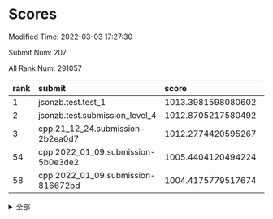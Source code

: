 # Scores

Modified Time: 2022-03-03 17:27:30

Submit Num: 207

All Rank Num: 291057

| rank |               submit               |       score        |       sigma        | pk_num |
| :--- | :--------------------------------- | :----------------- | :----------------- | :----- |
| 1    | jsonzb.test.test_1                 | 1013.3981598080602 | 0.8187131102477351 | 5626   |
| 2    | jsonzb.test.submission_level_4     | 1012.8705217580492 | 0.793543640135454  | 5625   |
| 3    | cpp.21_12_24.submission-2b2ea0d7   | 1012.2774420595267 | 0.784490892204197  | 5623   |
| 54   | cpp.2022_01_09.submission-5b0e3de2 | 1005.4404120494224 | 0.7226646731488133 | 5625   |
| 58   | cpp.2022_01_09.submission-816672bd | 1004.4175779517674 | 0.7300565844758721 | 5626   |


<details>
<summary>全部</summary>

| rank |                 submit                 |       score        |       sigma        | pk_num |
| :--- | :------------------------------------- | :----------------- | :----------------- | :----- |
| 1    | jsonzb.test.test_1                     | 1013.3981598080602 | 0.8187131102477351 | 5626   |
| 2    | jsonzb.test.submission_level_4         | 1012.8705217580492 | 0.793543640135454  | 5625   |
| 3    | cpp.21_12_24.submission-2b2ea0d7       | 1012.2774420595267 | 0.784490892204197  | 5623   |
| 4    | gobigger.level_3.submission_level_3_43 | 1011.5868468387689 | 0.769004851554294  | 5629   |
| 5    | gobigger.level_3.submission_level_3_10 | 1011.3763810925811 | 0.7673704326260189 | 5625   |
| 6    | gobigger.level_3.submission_level_3_26 | 1011.2923124716746 | 0.7661803439175975 | 5626   |
| 7    | gobigger.level_3.submission_level_3_42 | 1011.1081368362469 | 0.7519923478523504 | 5622   |
| 8    | gobigger.level_3.submission_level_3_19 | 1011.0558007734024 | 0.7677758172734317 | 5623   |
| 9    | gobigger.level_3.submission_level_3_38 | 1010.8609863307862 | 0.7563915330927304 | 5625   |
| 10   | gobigger.level_3.submission_level_3_11 | 1010.8295620235666 | 0.7714384048085516 | 5622   |
| 11   | gobigger.level_3.submission_level_3_36 | 1010.8294609471799 | 0.7814994922454794 | 5627   |
| 12   | gobigger.level_3.submission_level_3_0  | 1010.8155785423338 | 0.7680710580950044 | 5626   |
| 13   | gobigger.level_3.submission_level_3_25 | 1010.7421900547364 | 0.7641327742221702 | 5627   |
| 14   | gobigger.level_3.submission_level_3_47 | 1010.7059368723868 | 0.7592521829064863 | 5624   |
| 15   | gobigger.level_3.submission_level_3_35 | 1010.6439894626152 | 0.7831658435765233 | 5624   |
| 16   | gobigger.level_3.submission_level_3_20 | 1010.6114751056693 | 0.7848911863150949 | 5627   |
| 17   | gobigger.level_3.submission_level_3_29 | 1010.5980334240772 | 0.7496152861367926 | 5628   |
| 18   | gobigger.level_3.submission_level_3_7  | 1010.5480311037378 | 0.7550313764443599 | 5626   |
| 19   | gobigger.level_3.submission_level_3_3  | 1010.4980114301985 | 0.7733815594901254 | 5623   |
| 20   | gobigger.level_3.submission_level_3_15 | 1010.482492353034  | 0.7654064272397543 | 5622   |
| 21   | gobigger.level_3.submission_level_3_40 | 1010.3345267030193 | 0.7696501276317852 | 5626   |
| 22   | gobigger.level_3.submission_level_3_5  | 1010.3299029340023 | 0.7668402641666249 | 5623   |
| 23   | gobigger.level_3.submission_level_3_31 | 1010.2932169220175 | 0.7454816488242557 | 5621   |
| 24   | gobigger.level_3.submission_level_3_27 | 1010.2682336119584 | 0.7529021801045561 | 5625   |
| 25   | gobigger.level_3.submission_level_3_16 | 1010.1763466532196 | 0.7536834985276717 | 5620   |
| 26   | gobigger.level_3.submission_level_3_2  | 1010.1508568833377 | 0.7872954350769037 | 5627   |
| 27   | gobigger.level_3.submission_level_3_13 | 1010.0981132718046 | 0.770967273796041  | 5616   |
| 28   | gobigger.level_3.submission_level_3_39 | 1010.0466427997854 | 0.7504986029338918 | 5624   |
| 29   | gobigger.level_3.submission_level_3_6  | 1010.0004166796052 | 0.7339527401853504 | 5628   |
| 30   | gobigger.level_3.submission_level_3_23 | 1009.9997313720073 | 0.7419856867775704 | 5621   |
| 31   | gobigger.level_3.submission_level_3_14 | 1009.9968481111217 | 0.7619029687258454 | 5624   |
| 32   | gobigger.level_3.submission_level_3_4  | 1009.9727382353359 | 0.734484543643687  | 5621   |
| 33   | gobigger.level_3.submission_level_3_46 | 1009.9596959794817 | 0.7650367699835987 | 5624   |
| 34   | gobigger.level_3.submission_level_3_32 | 1009.9342934496658 | 0.7527679373460436 | 5624   |
| 35   | gobigger.level_3.submission_level_3_49 | 1009.9329587077563 | 0.7531292445451825 | 5627   |
| 36   | gobigger.level_3.submission_level_3_33 | 1009.9273321953259 | 0.7595288531194575 | 5629   |
| 37   | gobigger.level_3.submission_level_3_22 | 1009.8873831935603 | 0.7519221119610596 | 5629   |
| 38   | gobigger.level_3.submission_level_3_17 | 1009.8788829199126 | 0.7749213459403285 | 5628   |
| 39   | gobigger.level_3.submission_level_3_34 | 1009.8267665544738 | 0.7490383471037632 | 5624   |
| 40   | gobigger.level_3.submission_level_3_1  | 1009.7338590694654 | 0.7737459256182935 | 5622   |
| 41   | gobigger.level_3.submission_level_3_8  | 1009.7016839512182 | 0.7561653237626002 | 5621   |
| 42   | gobigger.level_3.submission_level_3_45 | 1009.5529173480556 | 0.7393341498043003 | 5626   |
| 43   | gobigger.level_3.submission_level_3_30 | 1009.5314932535564 | 0.7541119291507031 | 5624   |
| 44   | gobigger.level_3.submission_level_3_37 | 1009.5303780017952 | 0.7572766954061673 | 5628   |
| 45   | gobigger.level_3.submission_level_3_12 | 1009.4441284581549 | 0.7431141943203122 | 5624   |
| 46   | gobigger.level_3.submission_level_3_48 | 1009.3892127446708 | 0.7550162004638027 | 5628   |
| 47   | gobigger.level_3.submission_level_3_21 | 1009.3488797316012 | 0.7431412040325033 | 5624   |
| 48   | gobigger.level_3.submission_level_3_44 | 1009.2821823407861 | 0.7637072444953197 | 5627   |
| 49   | gobigger.level_3.submission_level_3_18 | 1009.2241071576173 | 0.7439574335348221 | 5624   |
| 50   | gobigger.level_3.submission_level_3_41 | 1009.1195722563646 | 0.7477449922608582 | 5623   |
| 51   | gobigger.level_3.submission_level_3_28 | 1009.0893841595118 | 0.7521637931207379 | 5628   |
| 52   | gobigger.level_3.submission_level_3_9  | 1008.8411851638322 | 0.7760401891759344 | 5620   |
| 53   | gobigger.level_3.submission_level_3_24 | 1008.6219395415523 | 0.7465101497418946 | 5625   |
| 54   | cpp.2022_01_09.submission-5b0e3de2     | 1005.4404120494224 | 0.7226646731488133 | 5625   |
| 55   | gobigger.level_1.submission_level_1_28 | 1004.8508531894313 | 0.7244862721805578 | 5622   |
| 56   | gobigger.level_1.submission_level_1_12 | 1004.764761230418  | 0.7231068421873541 | 5622   |
| 57   | gobigger.level_1.submission_level_1_3  | 1004.4688070894998 | 0.7113438008731723 | 5629   |
| 58   | cpp.2022_01_09.submission-816672bd     | 1004.4175779517674 | 0.7300565844758721 | 5626   |
| 59   | gobigger.level_1.submission_level_1_11 | 1004.4114619418499 | 0.7271024399258295 | 5623   |
| 60   | gobigger.level_1.submission_level_1_49 | 1004.4017588498923 | 0.7215463916689362 | 5623   |
| 61   | gobigger.level_1.submission_level_1_4  | 1004.3279799518708 | 0.7132671609060901 | 5627   |
| 62   | gobigger.level_1.submission_level_1_26 | 1004.3032946671485 | 0.7198689337406442 | 5626   |
| 63   | gobigger.level_1.submission_level_1_31 | 1004.1407609192329 | 0.7303559951779404 | 5626   |
| 64   | gobigger.level_1.submission_level_1_24 | 1004.1098256481746 | 0.7161188965460892 | 5625   |
| 65   | gobigger.level_1.submission_level_1_20 | 1004.0024812017466 | 0.7255582076761262 | 5624   |
| 66   | gobigger.level_1.submission_level_1_18 | 1003.9362501032632 | 0.7272419188266822 | 5624   |
| 67   | gobigger.level_1.submission_level_1_6  | 1003.9166988917893 | 0.7168934435756102 | 5622   |
| 68   | gobigger.level_1.submission_level_1_21 | 1003.8804867244014 | 0.7255631591260326 | 5622   |
| 69   | gobigger.level_1.submission_level_1_48 | 1003.8765376015572 | 0.7237832647123508 | 5629   |
| 70   | gobigger.level_1.submission_level_1_41 | 1003.7508658419737 | 0.718642493449862  | 5624   |
| 71   | gobigger.level_1.submission_level_1_16 | 1003.616900933791  | 0.7268127757885887 | 5624   |
| 72   | gobigger.level_1.submission_level_1_34 | 1003.5850201966598 | 0.7154202401780223 | 5627   |
| 73   | gobigger.level_1.submission_level_1_7  | 1003.57738255642   | 0.7173083425967569 | 5624   |
| 74   | gobigger.level_1.submission_level_1_44 | 1003.5377885850739 | 0.7329305299167058 | 5627   |
| 75   | gobigger.level_1.submission_level_1_39 | 1003.5141304766391 | 0.7152361692851977 | 5632   |
| 76   | gobigger.level_1.submission_level_1_13 | 1003.3138141250486 | 0.7136588483526772 | 5625   |
| 77   | gobigger.level_1.submission_level_1_8  | 1003.2487933125601 | 0.7177844335952954 | 5624   |
| 78   | gobigger.level_1.submission_level_1_47 | 1003.2347851631773 | 0.7216338952209728 | 5620   |
| 79   | gobigger.level_1.submission_level_1_1  | 1003.2330680184594 | 0.7144695544005479 | 5622   |
| 80   | gobigger.level_1.submission_level_1_40 | 1003.1906776761539 | 0.7214640666683464 | 5626   |
| 81   | gobigger.level_1.submission_level_1_9  | 1003.1492281793298 | 0.7061242868599474 | 5625   |
| 82   | gobigger.level_1.submission_level_1_14 | 1003.1411021865332 | 0.7267295251583795 | 5621   |
| 83   | gobigger.level_1.submission_level_1_22 | 1003.1004293480645 | 0.7117020254509959 | 5617   |
| 84   | gobigger.level_1.submission_level_1_15 | 1003.0922926969791 | 0.7189018169477388 | 5622   |
| 85   | gobigger.level_1.submission_level_1_42 | 1003.0893812284635 | 0.720596075662646  | 5624   |
| 86   | gobigger.level_1.submission_level_1_38 | 1003.0860709494779 | 0.7092487908433721 | 5626   |
| 87   | gobigger.level_1.submission_level_1_23 | 1003.0808734055539 | 0.7115524653109434 | 5622   |
| 88   | gobigger.level_1.submission_level_1_27 | 1003.0795029801909 | 0.721406733529082  | 5625   |
| 89   | gobigger.level_1.submission_level_1_0  | 1003.07546510665   | 0.7287727755623031 | 5618   |
| 90   | gobigger.level_1.submission_level_1_43 | 1003.0458476428175 | 0.7234624836015737 | 5622   |
| 91   | gobigger.level_1.submission_level_1_17 | 1003.0403699495134 | 0.7221261748546165 | 5625   |
| 92   | gobigger.level_1.submission_level_1_33 | 1003.036035006238  | 0.7204694073722552 | 5629   |
| 93   | gobigger.level_1.submission_level_1_2  | 1002.9329069358691 | 0.7081482360095731 | 5622   |
| 94   | gobigger.level_1.submission_level_1_25 | 1002.9134380735976 | 0.7193454697183977 | 5621   |
| 95   | gobigger.level_1.submission_level_1_36 | 1002.8391596418653 | 0.7225569363560297 | 5624   |
| 96   | gobigger.level_1.submission_level_1_5  | 1002.7995732246516 | 0.7103054513727751 | 5627   |
| 97   | gobigger.level_1.submission_level_1_19 | 1002.602288805858  | 0.7263845422928461 | 5620   |
| 98   | gobigger.level_1.submission_level_1_46 | 1002.5413766568809 | 0.7206306220970616 | 5625   |
| 99   | gobigger.level_1.submission_level_1_45 | 1002.5307909479276 | 0.7190548285689791 | 5626   |
| 100  | gobigger.level_1.submission_level_1_29 | 1002.246411509675  | 0.7125124030338049 | 5628   |
| 101  | gobigger.level_1.submission_level_1_10 | 1002.2436859898986 | 0.7174066350762668 | 5623   |
| 102  | gobigger.level_1.submission_level_1_35 | 1002.1779751817463 | 0.7091759765413973 | 5627   |
| 103  | gobigger.level_1.submission_level_1_30 | 1002.1206594260735 | 0.7152044973940408 | 5625   |
| 104  | gobigger.level_1.submission_level_1_32 | 1002.0595312089696 | 0.7095321575461958 | 5618   |
| 105  | gobigger.level_1.submission_level_1_37 | 1001.7182804971076 | 0.7203884456693773 | 5628   |
| 106  | gobigger.random.submission_random_43   | 996.919049973461   | 0.7121798609210662 | 5625   |
| 107  | gobigger.random.submission_random_19   | 996.9188752372331  | 0.7087814625021949 | 5624   |
| 108  | gobigger.random.submission_random_40   | 996.8743312983427  | 0.7219409890618363 | 5623   |
| 109  | gobigger.random.submission_random_9    | 996.7983486955126  | 0.7075131123088886 | 5622   |
| 110  | gobigger.random.submission_random_27   | 996.7525887062252  | 0.7081826473358127 | 5628   |
| 111  | gobigger.random.submission_random_37   | 996.7386882614393  | 0.70685909294575   | 5626   |
| 112  | gobigger.random.submission_random_32   | 996.6388946072896  | 0.7148885385153472 | 5626   |
| 113  | gobigger.random.submission_random_17   | 996.5886803208422  | 0.729452546618455  | 5621   |
| 114  | gobigger.random.submission_random_28   | 996.529449539205   | 0.7183290365570956 | 5623   |
| 115  | gobigger.random.submission_random_13   | 996.4577588113423  | 0.7181452134076699 | 5627   |
| 116  | gobigger.random.submission_random_26   | 996.407193663795   | 0.7006369097128496 | 5624   |
| 117  | gobigger.random.submission_random_35   | 996.385853640744   | 0.7138129859855109 | 5628   |
| 118  | gobigger.random.submission_random_25   | 996.3193895554691  | 0.7096508685000594 | 5627   |
| 119  | gobigger.random.submission_random_1    | 996.2508734717534  | 0.7141638695283093 | 5623   |
| 120  | gobigger.random.submission_random_10   | 996.2279288073456  | 0.7100229801104085 | 5624   |
| 121  | gobigger.random.submission_random_38   | 996.210885612004   | 0.7110212620823441 | 5626   |
| 122  | gobigger.random.submission_random_11   | 996.1558446942453  | 0.7076304334639975 | 5626   |
| 123  | gobigger.random.submission_random_20   | 996.1190950596912  | 0.7073527960292655 | 5622   |
| 124  | gobigger.random.submission_random_5    | 996.0308654168671  | 0.7166329998649641 | 5625   |
| 125  | gobigger.random.submission_random_8    | 995.9863684741808  | 0.7147291545032876 | 5629   |
| 126  | gobigger.random.submission_random_21   | 995.9668795514789  | 0.7075244100720504 | 5627   |
| 127  | gobigger.random.submission_random_48   | 995.8605355250747  | 0.7039178505521558 | 5626   |
| 128  | gobigger.random.submission_random_33   | 995.7986379397033  | 0.7064739808041014 | 5624   |
| 129  | gobigger.random.submission_random_30   | 995.7539722630456  | 0.7201714809221159 | 5626   |
| 130  | gobigger.random.submission_random_44   | 995.7496367676617  | 0.721283963987366  | 5620   |
| 131  | gobigger.random.submission_random_15   | 995.6977628524372  | 0.711122515692707  | 5627   |
| 132  | gobigger.random.submission_random_14   | 995.6928427303064  | 0.7127043828850326 | 5622   |
| 133  | gobigger.random.submission_random_45   | 995.6663699348095  | 0.7270351056416938 | 5625   |
| 134  | gobigger.random.submission_random_16   | 995.5930986586238  | 0.7073158011126944 | 5624   |
| 135  | gobigger.random.submission_random_0    | 995.5924889034799  | 0.7111799414008899 | 5627   |
| 136  | gobigger.random.submission_random_39   | 995.5752813768881  | 0.7294996901202756 | 5624   |
| 137  | gobigger.random.submission_random_42   | 995.5447906494416  | 0.7053386981696862 | 5624   |
| 138  | gobigger.random.submission_random_49   | 995.5423331874379  | 0.7127289866326344 | 5619   |
| 139  | gobigger.random.submission_random_46   | 995.5081281952389  | 0.7126625728199102 | 5625   |
| 140  | gobigger.random.submission_random_7    | 995.5071749932354  | 0.7096036967460784 | 5624   |
| 141  | gobigger.random.submission_random_4    | 995.5005761935845  | 0.706707936427958  | 5626   |
| 142  | gobigger.random.submission_random_22   | 995.4933930530057  | 0.7278354645326511 | 5626   |
| 143  | gobigger.random.submission_random_34   | 995.4901068497898  | 0.72354081484942   | 5621   |
| 144  | gobigger.random.submission_random_18   | 995.4629228916426  | 0.7017104498849167 | 5624   |
| 145  | gobigger.random.submission_random_24   | 995.3418588419537  | 0.7304697240819582 | 5622   |
| 146  | gobigger.random.submission_random_12   | 995.3172397966672  | 0.700441238605732  | 5621   |
| 147  | gobigger.random.submission_random_2    | 995.3011463903356  | 0.7152264159618918 | 5631   |
| 148  | gobigger.random.submission_random_23   | 995.2996280989106  | 0.6981477247217167 | 5621   |
| 149  | gobigger.random.submission_random_6    | 995.2735748529068  | 0.7244624466891394 | 5626   |
| 150  | gobigger.random.submission_random_47   | 995.1413815673211  | 0.7141742793564505 | 5621   |
| 151  | gobigger.random.submission_random_41   | 995.0849982997798  | 0.7234956908394227 | 5626   |
| 152  | gobigger.random.submission_random_31   | 994.9936015415082  | 0.7121938173076776 | 5623   |
| 153  | gobigger.random.submission_random_36   | 994.971502612817   | 0.7385808216072168 | 5629   |
| 154  | gobigger.random.submission_random_29   | 994.9420227636417  | 0.7122843048467783 | 5624   |
| 155  | gobigger.random.submission_random_3    | 994.8435026640178  | 0.7100194578822053 | 5622   |
| 156  | gobigger.level_2.submission_level_2_45 | 994.3211443245251  | 0.7326026059581288 | 5626   |
| 157  | gobigger.level_2.submission_level_2_0  | 994.1851453294255  | 0.7330007559351364 | 5628   |
| 158  | gobigger.level_2.submission_level_2_37 | 993.6140228237768  | 0.7507283935238047 | 5624   |
| 159  | gobigger.level_2.submission_level_2_28 | 993.5950935983393  | 0.7306070956908455 | 5628   |
| 160  | gobigger.level_2.submission_level_2_15 | 993.5321756747767  | 0.730430687129125  | 5623   |
| 161  | gobigger.level_2.submission_level_2_24 | 993.2086306359714  | 0.7343534669080637 | 5625   |
| 162  | gobigger.level_2.submission_level_2_16 | 993.0538348862976  | 0.7304650375812888 | 5623   |
| 163  | gobigger.level_2.submission_level_2_29 | 992.9201775040739  | 0.7334674907258902 | 5626   |
| 164  | gobigger.level_2.submission_level_2_12 | 992.8313404932697  | 0.7376950316825057 | 5624   |
| 165  | gobigger.level_2.submission_level_2_19 | 992.8188833664555  | 0.7400473185928641 | 5628   |
| 166  | gobigger.level_2.submission_level_2_25 | 992.7818248791743  | 0.7469538298266566 | 5621   |
| 167  | gobigger.level_2.submission_level_2_27 | 992.7265816113062  | 0.7331721750048401 | 5623   |
| 168  | gobigger.level_2.submission_level_2_36 | 992.7242497619144  | 0.7282261627732393 | 5627   |
| 169  | gobigger.level_2.submission_level_2_17 | 992.6756390215306  | 0.7388865316172195 | 5622   |
| 170  | gobigger.level_2.submission_level_2_13 | 992.649678233197   | 0.7543342362747978 | 5621   |
| 171  | gobigger.level_2.submission_level_2_31 | 992.5049426189975  | 0.7401484017573705 | 5624   |
| 172  | gobigger.level_2.submission_level_2_26 | 992.4139567292008  | 0.7383900782994097 | 5622   |
| 173  | gobigger.level_2.submission_level_2_18 | 992.4132144916133  | 0.725411893367561  | 5625   |
| 174  | gobigger.level_2.submission_level_2_40 | 992.2734288739772  | 0.7332954279610636 | 5630   |
| 175  | gobigger.level_2.submission_level_2_21 | 992.1544060768822  | 0.7568111672967885 | 5622   |
| 176  | gobigger.level_2.submission_level_2_49 | 992.1131151440865  | 0.7438850353105814 | 5621   |
| 177  | gobigger.level_2.submission_level_2_11 | 992.0688784905211  | 0.7409270026694347 | 5629   |
| 178  | gobigger.level_2.submission_level_2_22 | 992.0648606662111  | 0.7524688014579357 | 5624   |
| 179  | gobigger.level_2.submission_level_2_2  | 992.0263714625673  | 0.7473700796375176 | 5624   |
| 180  | gobigger.level_2.submission_level_2_9  | 992.0070046187088  | 0.7322382630424276 | 5617   |
| 181  | gobigger.level_2.submission_level_2_1  | 991.9768463317196  | 0.7550488022871605 | 5621   |
| 182  | gobigger.level_2.submission_level_2_38 | 991.9649535426221  | 0.7399971387616165 | 5619   |
| 183  | gobigger.level_2.submission_level_2_3  | 991.9429411740576  | 0.740977298307634  | 5624   |
| 184  | gobigger.level_2.submission_level_2_35 | 991.8789143697976  | 0.7453272017248981 | 5619   |
| 185  | gobigger.level_2.submission_level_2_5  | 991.6959840662358  | 0.75582792351457   | 5628   |
| 186  | gobigger.level_2.submission_level_2_14 | 991.6212309222633  | 0.7416199703556453 | 5625   |
| 187  | gobigger.level_2.submission_level_2_42 | 991.5965493868621  | 0.7612831285230843 | 5623   |
| 188  | gobigger.level_2.submission_level_2_33 | 991.5690476307427  | 0.763689703880026  | 5629   |
| 189  | gobigger.level_2.submission_level_2_41 | 991.5054910377862  | 0.7558209115956123 | 5625   |
| 190  | gobigger.level_2.submission_level_2_30 | 991.5043885358614  | 0.748124727648018  | 5617   |
| 191  | gobigger.level_2.submission_level_2_20 | 991.4685627545323  | 0.7527321469259772 | 5622   |
| 192  | gobigger.level_2.submission_level_2_48 | 991.436768357547   | 0.7476571782446563 | 5628   |
| 193  | gobigger.level_2.submission_level_2_46 | 991.3326427678301  | 0.7428314411550658 | 5624   |
| 194  | gobigger.level_2.submission_level_2_8  | 991.2672470509273  | 0.7299124669134607 | 5623   |
| 195  | gobigger.level_2.submission_level_2_7  | 991.2657204304759  | 0.7578824797762514 | 5619   |
| 196  | gobigger.level_2.submission_level_2_32 | 991.1950539869364  | 0.7449609903228334 | 5626   |
| 197  | gobigger.level_2.submission_level_2_39 | 991.0967336104214  | 0.7622102732492843 | 5628   |
| 198  | gobigger.level_2.submission_level_2_4  | 990.921992209168   | 0.7521376769478371 | 5625   |
| 199  | gobigger.level_2.submission_level_2_44 | 990.8346496397075  | 0.7570009400292834 | 5621   |
| 200  | gobigger.level_2.submission_level_2_23 | 990.5883671409895  | 0.748734856075926  | 5623   |
| 201  | gobigger.level_2.submission_level_2_34 | 990.5451823072071  | 0.7696509688510673 | 5626   |
| 202  | gobigger.level_2.submission_level_2_6  | 990.3989365741022  | 0.7394048197876145 | 5616   |
| 203  | gobigger.level_2.submission_level_2_43 | 990.2990470737667  | 0.766791588693812  | 5627   |
| 204  | gobigger.level_2.submission_level_2_47 | 990.1325221337884  | 0.7622285944028553 | 5623   |
| 205  | gobigger.level_2.submission_level_2_10 | 989.2868133331706  | 0.7953384661466832 | 5623   |
| 206  | gobigger.none.submission_none_0        | 978.9386006731122  | 1.1658804855443494 | 5624   |
| 207  | gobigger.none.submission_none_1        | 976.4376041579807  | 1.5006505644471944 | 5625   |

</details>